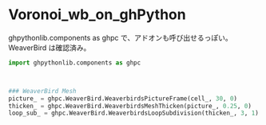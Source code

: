 # Voronoi_wb_on_ghPython  


ghpythonlib.components as ghpc で、アドオンも呼び出せるっぽい。  
WeaverBird は確認済み。  



```python
import ghpythonlib.components as ghpc



### WeaverBird Mesh
picture_ = ghpc.WeaverBird.WeaverbirdsPictureFrame(cell_, 30, 0)
thicken_ = ghpc.WeaverBird.WeaverbirdsMeshThicken(picture_, 0.25, 0)
loop_sub_ = ghpc.WeaverBird.WeaverbirdsLoopSubdivision(thicken_, 3, 1)

```